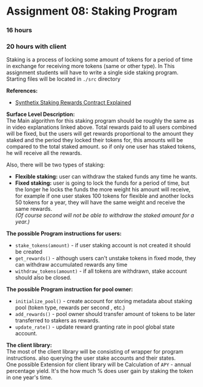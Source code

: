 # Assignment 08: Staking Program

### 16 hours
### 20 hours with client

Staking is a process of locking some amount of tokens for a period of time in exchange for receiving more tokens (same or other type). In This assignment students will have to write a single side staking program.\
Starting files will be located in `./src` directory

**References:**

* [Synthetix Staking Rewards Contract Explained](https://www.youtube.com/watch?v=6ZO5aYg1GI8)

**Surface Level Description:**\
The Main algorithm for this staking program should be roughly the same as in video explanations linked above. Total rewards paid to all users combined will be fixed, but the users will get rewards proportional to the amount they staked and the period they locked their tokens for, this amounts will be compared to the total staked amount. so if only one user has staked tokens, he will receive all the rewards.

Also, there will be two types of staking:

* **Flexible staking:** user can withdraw the staked funds any time he wants.
* **Fixed staking:** user is going to lock the funds for a period of time, but the longer he locks the funds the more weight his amount will receive, for example if one user stakes 100 tokens for flexible and another locks 50 tokens for a year, they will have the same weight and receive the same rewards.\
  _(Of course second will not be able to withdraw the staked amount for a year.)_

**The possible Program instructions for users:**

* `stake_tokens(amount)` - if user staking account is not created it should be created
* `get_rewards()` - although users can't unstake tokens in fixed mode, they can withdraw accumulated rewards any time
* `withdraw_tokens(amount)` - if all tokens are withdrawn, stake account should also be closed.

**The possible Program instruction for pool owner:**

* `initialize_pool()` - create account for storing metadata about staking pool (token type, rewards per second , etc.)
* `add_rewards()` - pool owner should transfer amount of tokens to be later transferred to stakers as rewards.
* `update_rate()` - update reward granting rate in pool global state account.

**The client library:**\
The most of the client library will be consisting of wrapper for program instructions. also querying the user stake accounts and their states.\
One possible Extension for client library will be Calculation of `APY` - annual percentage yield. It's the how much % does user gain by staking the token in one year's time.
